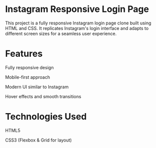# Instagram Responsive Login Page

This project is a fully responsive Instagram login page clone built using HTML and CSS. It replicates Instagram's login interface and adapts to different screen sizes for a seamless user experience.

# Features

Fully responsive design

Mobile-first approach

Modern UI similar to Instagram

Hover effects and smooth transitions

# Technologies Used

HTML5

CSS3 (Flexbox & Grid for layout)
